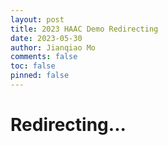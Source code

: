 ```yaml
---
layout: post
title: 2023 HAAC Demo Redirecting
date: 2023-05-30
author: Jianqiao Mo
comments: false
toc: false
pinned: false
---
```


# Redirecting...

 <meta http-equiv="refresh" content="5;url=https://github.com/404/">
